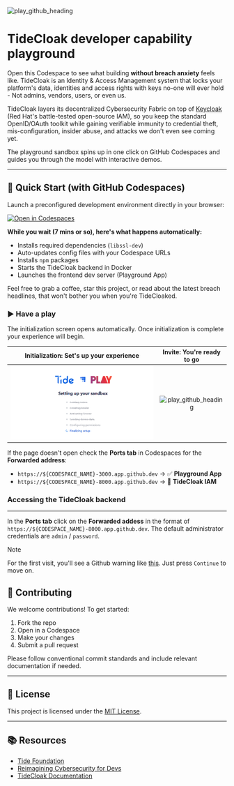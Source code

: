 ![play_github_heading](https://github.com/user-attachments/assets/14e76359-799e-4fc6-8c53-d00c8c174e87)

# TideCloak developer capability playground

Open this Codespace to see what building **without breach anxiety** feels like. TideCloak is an Identity & Access Management system that locks your platform's data, identities and access rights with keys no-one will ever hold - Not admins, vendors, users, or even us.

TideCloak layers its decentralized Cybersecurity Fabric on top of [Keycloak](https://www.keycloak.org/) (Red Hat's battle-tested open-source IAM), so you keep the standard OpenID/OAuth toolkit while gaining verifiable immunity to credential theft, mis-configuration, insider abuse, and attacks we don't even see coming yet.

The playground sandbox spins up in one click on GitHub Codespaces and guides you through the model with interactive demos.

---

## 🚀 Quick Start (with GitHub Codespaces)

Launch a preconfigured development environment directly in your browser:

[![Open in Codespaces](https://github.com/codespaces/badge.svg)](https://codespace.new/tide-foundation/tidecloak-playground?quickstart=1)

**While you wait (7 mins or so), here's what happens automatically:**

- Installs required dependencies (`libssl-dev`)
- Auto-updates config files with your Codespace URLs
- Installs `npm` packages
- Starts the TideCloak backend in Docker
- Launches the frontend dev server (Playground App)

Feel free to grab a coffee, star this project, or read about the latest breach headlines, that won't bother you when you're TideCloaked.

### ▶️ **Have a play**

The initialization screen opens automatically. Once initialization is complete your experience will begin.

| Initialization: Set's up your experience             |  Invite: You're ready to go |
:-------------------------:|:-------------------------:
|![play_github_heading](https://github.com/RaymondThach/tidecloak-playground/blob/main/public/init.gif?raw=true)  |  ![play_github_heading](https://github.com/user-attachments/assets/fe25f509-297e-4384-91dd-94f017de34bf)|

If the page doesn't open check the **Ports tab** in Codespaces for the **Forwarded address**:

- `https://${CODESPACE_NAME}-3000.app.github.dev` → ✅ **Playground App**
- `https://${CODESPACE_NAME}-8000.app.github.dev` → 🔐 **TideCloak IAM**

### **Accessing the TideCloak backend**

---

In the **Ports tab** click on the **Forwarded addess** in the format of `https://${CODESPACE_NAME}-8000.app.github.dev`. The default administrator credentials are `admin` / `password`.

> [!NOTE]
> For the first visit, you'll see a Github warning like [this](https://raw.githubusercontent.com/tide-foundation/tidecloakspaces/main/image/README/1743562446996.png). Just press `Continue` to move on.

## 🤝 Contributing

We welcome contributions! To get started:

1. Fork the repo
2. Open in a Codespace
3. Make your changes
4. Submit a pull request

Please follow conventional commit standards and include relevant documentation if needed.

---

## 📄 License

This project is licensed under the [MIT License]().

---

## 📚 Resources

* [Tide Foundation](https://tide.org/)
* [Reimagining Cybersecurity for Devs](https://tide.org/blog/rethinking-cybersecurity-for-developers)
* [TideCloak Documentation](https://docs.tidecloak.com)
